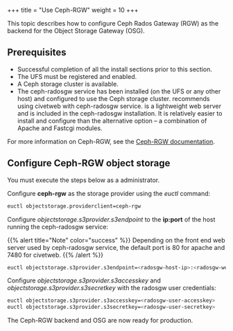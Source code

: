 +++
title = "Use Ceph-RGW"
weight = 10
+++

This topic describes how to configure Ceph Rados Gateway (RGW) as the backend for the Object Storage Gateway (OSG).

## Prerequisites

* Successful completion of all the install sections prior to this section. 
* The UFS must be registered and enabled. 
* A Ceph storage cluster is available. 
* The ceph-radosgw service has been installed (on the UFS or any other host) and configured to use the Ceph storage cluster. recommends using civetweb with ceph-radosgw service. is a lightweight web server and is included in the ceph-radosgw installation. It is relatively easier to install and configure than the alternative option – a combination of Apache and Fastcgi modules.

For more information on Ceph-RGW, see the [Ceph-RGW documentation](http://docs.ceph.com/docs/master/radosgw/). 

## Configure Ceph-RGW object storage

You must execute the steps below as a administrator.

Configure **ceph-rgw** as the storage provider using the *euctl* command: 

```bash
euctl objectstorage.providerclient=ceph-rgw
```

Configure *objectstorage.s3provider.s3endpoint* to the **ip:port** of the host running the ceph-radosgw service: 

{{% alert title="Note" color="success" %}}
Depending on the front end web server used by ceph-radosgw service, the default port is 80 for apache and 7480 for civetweb. 
{{% /alert %}}

```bash
euctl objectstorage.s3provider.s3endpoint=<radosgw-host-ip>:<radosgw-webserver-port>
```

Configure *objectstorage.s3provider.s3accesskey* and *objectstorage.s3provider.s3secretkey* with the radosgw user credentials: 

```bash
euctl objectstorage.s3provider.s3accesskey=<radosgw-user-accesskey>
euctl objectstorage.s3provider.s3secretkey=<radosgw-user-secretkey>
```

The Ceph-RGW backend and OSG are now ready for production. 
